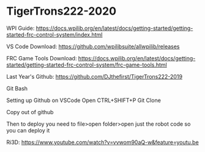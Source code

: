 # TigerTrons222-2020

WPI Guide:
https://docs.wpilib.org/en/latest/docs/getting-started/getting-started-frc-control-system/index.html

VS Code Download:
https://github.com/wpilibsuite/allwpilib/releases

FRC Game Tools Download:
https://docs.wpilib.org/en/latest/docs/getting-started/getting-started-frc-control-system/frc-game-tools.html

Last Year's Github: https://github.com/DJthefirst/TigerTrons222-2019

Git Bash

Setting up Github on VSCode
Open CTRL+SHIFT+P Git Clone

Copy out of github

Then to deploy you need to file>open folder>open just the robot code so you can deploy it

Ri3D:
https://www.youtube.com/watch?v=vvwom90aQ-w&feature=youtu.be

